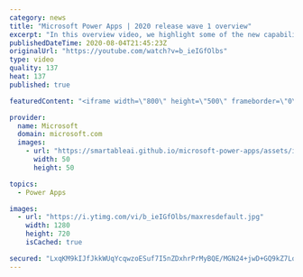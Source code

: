 ```yaml
---
category: news
title: "Microsoft Power Apps | 2020 release wave 1 overview"
excerpt: "In this overview video, we highlight some of the new capabilities included in the latest update to Microsoft Power Apps.      Here are the capabilities covered:     UI enhancements       • Save is always visible       • Chart formatting  Grid user experience enhancements       • Conditional search  "
publishedDateTime: 2020-08-04T21:45:23Z
originalUrl: "https://youtube.com/watch?v=b_ieIGfOlbs"
type: video
quality: 137
heat: 137
published: true

featuredContent: "<iframe width=\"800\" height=\"500\" frameborder=\"0\" src=\"https://www.youtube.com/embed/b_ieIGfOlbs\" allow=\"accelerometer; autoplay; encrypted-media; gyroscope; picture-in-picture\" allowfullscreen></iframe>"

provider:
  name: Microsoft
  domain: microsoft.com
  images:
    - url: "https://smartableai.github.io/microsoft-power-apps/assets/images/organizations/microsoft.com-50x50.jpg"
      width: 50
      height: 50

topics:
  - Power Apps

images:
  - url: "https://i.ytimg.com/vi/b_ieIGfOlbs/maxresdefault.jpg"
    width: 1280
    height: 720
    isCached: true

secured: "LxqKM9kIJfJkkWUqYcqwzoESuf7I5nZDxhrPrMyBQE/MGN24+jwD+GQ9kZ7Lq+hMEWdz9f3Jw4+bv4cGE9wALU572VFYnsQVzn7/3KH4anAk2nxtpTpc6b1B8p4lXqqaPc1ki1wDXI0Hw70VSpgAoCGSeSn5phXomIrHCuk8oHHR8MV4Hy3lmUdFcB4pvniqkWNmKIZKJnMVev0BSvy9cW4kQv43KcD2oYOrlwiOU1gBCvr6Drx8m0LgDKMMbLRKsLt3eDlNOrS+y3TWSAM3AlUhk2g84IGyL0XRx/PTI2/FjmPStfZm+VKiSDswdDQu3VtAHEA14WmxITuz87IqSv635GpmfK/AFg1EPWYO7OYQeUzHw2fMxEo8Zo4EL3XvWA6bc2mT0qM0i/9yXR2k+II6/1XuWYXerIbeABiWhDrfZ578HRjkwvxJ7i8pgMc3;765zmQb+CfHOKPhIMPKeoQ=="
---
```


